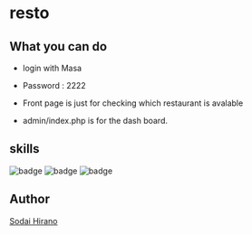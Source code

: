 # resto

## What you can do
- login with Masa 
- Password : 2222

- Front page is just for checking which restaurant is avalable 
- admin/index.php is for the dash board.

## skills
![badge](https://img.shields.io/badge/Language-HTML-orange.svg)
![badge](https://img.shields.io/badge/Language-css-blue.svg)
![badge](https://img.shields.io/badge/Language-PHP-yellow.svg)   

## Author
[Sodai Hirano](https://github.com/Soddy-vx)
